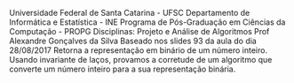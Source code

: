 Universidade Federal de Santa Catarina - UFSC
Departamento de Informática e Estatística - INE
Programa de Pós-Graduação em Ciências da Computação - PROPG
Disciplinas: Projeto e Análise de Algoritmos 
Prof Alexandre Gonçalves da Silva
Baseado nos slides 93 da aula do dia 28/08/2017 
Retorna a representação em binário de um número inteiro.
Usando invariante de laços, provamos a corretude de um algoritmo que converte um número inteiro para a sua representação binária.
